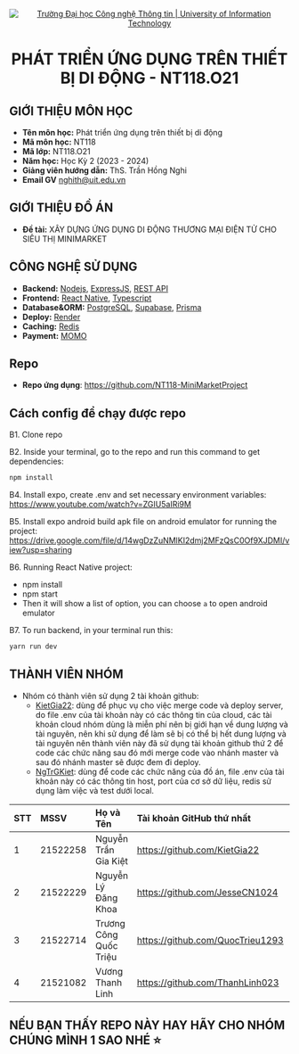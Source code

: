 <p align="center">
  <a href="https://www.uit.edu.vn/" title="Trường Đại học Công nghệ Thông tin" style="border: none;">
    <img src="https://i.imgur.com/WmMnSRt.png" alt="Trường Đại học Công nghệ Thông tin | University of Information Technology">
  </a>
</p>

<h1 align="center"><b>PHÁT TRIỂN ỨNG DỤNG TRÊN THIẾT BỊ DI ĐỘNG - NT118.O21</b></h1>
<!--  -->

## GIỚI THIỆU MÔN HỌC

-   **Tên môn học:** Phát triển ứng dụng trên thiết bị di động 
-   **Mã môn học:** NT118
-   **Mã lớp:** NT118.O21
-   **Năm học:** Học Kỳ 2 (2023 - 2024)
-   **Giảng viên hướng dẫn:** ThS. Trần Hồng Nghi
-   **Email GV** nghith@uit.edu.vn

## GIỚI THIỆU ĐỒ ÁN

-   **Đề tài:** XÂY DỰNG ỨNG DỤNG DI ĐỘNG THƯƠNG MẠI ĐIỆN TỬ CHO SIÊU THỊ MINIMARKET

## CÔNG NGHỆ SỬ DỤNG

-   **Backend:** [Nodejs](https://nodejs.org/en), [ExpressJS](https://expressjs.com/), [REST API](https://restfulapi.net/)
-   **Frontend:** [React Native](https://reactnative.dev/), [Typescript](https://www.typescriptlang.org/)
-   **Database&ORM:** [PostgreSQL](https://www.postgresql.org/), [Supabase](https://supabase.com/), [Prisma](https://www.prisma.io/)
-   **Deploy:** [Render](https://render.com/)
-   **Caching:** [Redis](https://app.redislabs.com/)
-   **Payment:** [MOMO](https://github.com/momo-wallet/payment/blob/master/nodejs/CollectionLink.js)

## Repo
-   **Repo ứng dụng**: https://github.com/NT118-MiniMarketProject

## Cách config để chạy được repo
B1. Clone repo 

B2. Inside your terminal, go to the repo and run this command to get dependencies:
```bash
npm install
```

B4. Install expo, create .env and set necessary environment variables: https://www.youtube.com/watch?v=ZGIU5aIRi9M

B5. Install expo android build apk file on android emulator for running the project: https://drive.google.com/file/d/14wgDzZuNMlKI2dmj2MFzQsC0Of9XJDMI/view?usp=sharing

B6. Running React Native project:
* npm install
* npm start 
* Then it will show a list of option, you can choose `a` to open android emulator

B7. To run backend, in your terminal run this:
```bash
yarn run dev
```

## THÀNH VIÊN NHÓM

- Nhóm có thành viên sử dụng 2 tài khoản github:
  - [KietGia22](https://github.com/KietGia22): dùng để phục vụ cho việc merge code và deploy server, do file .env của tài khoản này có các thông tin của cloud, các tài khoản cloud nhóm dùng là miễn phí nên bị giới hạn về dung lượng và tài nguyên, nên khi sử dụng để làm sẽ bị có thể bị hết dung lượng và tài nguyên nên thành viên này đã sử dụng tài khoản github thứ 2 để code các chức năng sau đó mới merge code vào nhánh master và sau đó nhánh master sẽ được đem đi deploy.
  - [NgTrGKiet](https://github.com/NgTrGKiet): dùng để code các chức năng của đồ án, file .env của tài khoản này có các thông tin host, port của cơ sở dữ liệu, redis sử dụng làm việc và test dưới local.

| STT | MSSV     | Họ và Tên              | Tài khoản GitHub thứ nhất            | Tài khoản Github thứ hai     |Email                   |
| :-- | :------- | :----------------------| :------------------------------------| :----------------------------| :--------------------- |
| 1   | 21522258 | Nguyễn Trần Gia Kiệt   | https://github.com/KietGia22         | https://github.com/NgTrGKiet | 21522258@gm.uit.edu.vn |
| 2   | 21522229 | Nguyễn Lý Đăng Khoa    | https://github.com/JesseCN1024       |                              | 21522229@gm.uit.edu.vn |
| 3   | 21522714 | Trương Công Quốc Triệu | https://github.com/QuocTrieu1293     |                              | 21522714@gm.uit.edu.vn |
| 4   | 21521082 | Vương Thanh Linh       | https://github.com/ThanhLinh023      |                              | 21521082@gm.uit.edu.vn |

## NẾU BẠN THẤY REPO NÀY HAY HÃY CHO NHÓM CHÚNG MÌNH 1 SAO NHÉ ⭐
